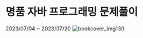 # 명품 자바 프로그래밍 문제풀이
2023/07/04 ~ 2023/07/20
![bookcover_img130](https://github.com/user-attachments/assets/c521ce22-110a-4707-a1e2-0880dc074ce7)
